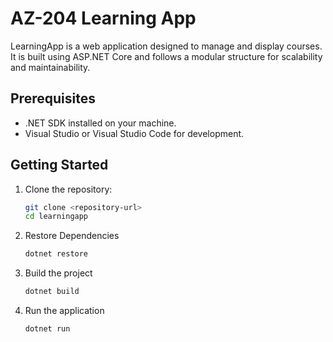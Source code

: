 # AZ-204 Learning App
LearningApp is a web application designed to manage and display courses. It is built using ASP.NET Core and follows a modular structure for scalability and maintainability.

## Prerequisites
- .NET SDK installed on your machine.
- Visual Studio or Visual Studio Code for development.

## Getting Started
1. Clone the repository:
   ```bash
   git clone <repository-url>
   cd learningapp
2. Restore Dependencies
   ```bash
   dotnet restore
3. Build the project
   ```bash
   dotnet build  
4. Run the application
   ```bash
   dotnet run
